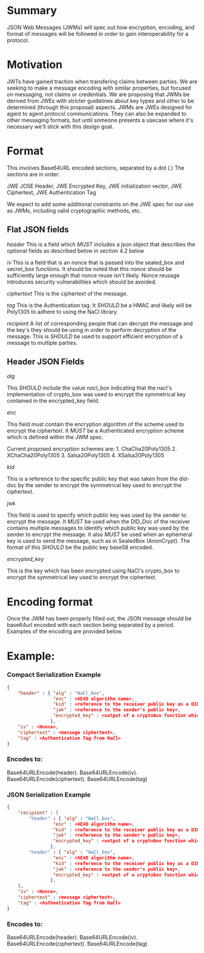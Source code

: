 # Summary
[summary]: #summary

JSON Web Messages (JWMs) will spec out how encryption, encoding, and format of messages will be followed in order to gain interoperability for a protocol.

# Motivation

JWTs have gained traction when transfering claims between parties. We are seeking to make a message encoding with similar properties, but focused on messaging, not claims or credentials. We are proposing that JWMs be derived from JWEs with stricter guidelines about key types and other to be determined (through this proposal) aspects. JWMs are JWEs designed for agent to agent protocol communications. They can also be expanded to other messaging formats, but until someone presents a usecase where it's necessary we'll stick with this design goal.

# Format
[basics]: #basics
This involves Base64URL encoded sections, separated by a dot (.) The sections are in order:

JWE JOSE Header, 
JWE Encrypted Key,
JWE initialization vector,
JWE Ciphertext,
JWE Authentication Tag

We expect to add some additional constraints on the JWE spec for our use as JWMs, including valid cryptographic methods, etc.

## Flat JSON fields

*header*
This is a field which _MUST_ includes a json object that describes the optional fields as described below in section 4.2 below

*iv* 
This is a field that is an nonce that is passed into the sealed_box and secret_box functions. It should be noted that this nonce should be sufficiently large enough that nonce reuse isn't likely. Nonce reusage introduces security vulnerabilities which should be avoided.

*ciphertext* 
This is the ciphertext of the message.

*tag*
This is the Authentication tag. It _SHOULD_ be a HMAC and likely will be Poly1305 to adhere to using the NaCl library.

*recipient*
A list of corresponding people that can decrypt the message and the key's they should be using in order to perform decryption of the message. This is _SHOULD_ be used to support efficient encryption of a message to multiple parties.


## Header JSON Fields
*alg*

This _SHOULD_ include the value *nacl_box* indicating that the nacl's implementation of crypto_box was used to encrypt the symmetrical key contained in the encrypted_key field.

*enc*

This field must contain the encryption algorithm of the scheme used to encrypt the ciphertext. It _MUST_ be a Authenticated encryption scheme which is defined within the JWM spec.

Current proposed encryption schemes are:
    1. ChaCha20Poly1305
    2. XChaCha20Poly1305
    3. Salsa20Poly1305
    4. XSalsa20Poly1305

*kid*

This is a reference to the specific public key that was taken from the did-doc by the sender to encrypt the symmetrical key used to encrypt the ciphertext.

*jwk*

This field is used to specify which public key was used by the sender to encrypt the message. It _MUST_ be used when the DID_Doc of the receiver contains multiple messages to identify which public key was used by the sender to encrypt the message. It also _MUST_ be used when an ephemeral key is used to send the message, such as in SealedBox (AnonCrypt). The format of this _SHOULD_ be the public key base58 encoded.

*encrypted_key*

This is the key which has been encrypted using NaCl's crypto_box to encrypt the symmetrical key used to encrypt the ciphertext.

# Encoding format

Once the JWM has been properly filled out, the JSON message should be base64url encoded with each section being separated by a period. Examples of the encoding are provided below.

# Example:
[example]: #example

### Compact Serialization Example 
```json
{
    "header" : { "alg" : "NaCl_box", 
                 "enc" : <AEAD algorithm name>,
                 "kid" : <reference to the receiver public key as a DID>,
                 "jwk" : <reference to the sender's public key>,
                 "encrypted_key" : <output of a cryptobox function which is the secret key used to encrypt ciphertext>
                },
	"iv" : <Nonce>,
    "ciphertext" : <message ciphertext>,
    "tag" : <Authentication Tag from NaCl>
}
```

### Encodes to:
Base64URLEncode(header).
Base64URLEncode(iv).
Base64URLEncode(ciphertext).
Base64URLEncode(tag)

### JSON Serialization Example
```json
{
    "recipient" : [
        "header" : { "alg" : "NaCl_box", 
                 "enc" : <AEAD algorithm name>,
                 "kid" : <reference to the receiver public key as a DID>,
                 "jwk" : <reference to the sender's public key>,
                 "encrypted_key" : <output of a cryptobox function which is the secret key used to encrypt ciphertext>
                },
        "header" : { "alg" : "NaCl_box", 
                 "enc" : <AEAD algorithm name>,
                 "kid" : <reference to the receiver public key as a DID>,
                 "jwk" : <reference to the sender's public key>,
                 "encrypted_key" : <output of a cryptobox function which is the secret key used to encrypt ciphertext>
                },
    ],
	"iv" : <Nonce>,
    "ciphertext" : <message ciphertext>,
    "tag" : <Authentication Tag from NaCl>
}
```

### Encodes to:
Base64URLEncode(header).
Base64URLEncode(iv).
Base64URLEncode(ciphertext).
Base64URLEncode(tag)